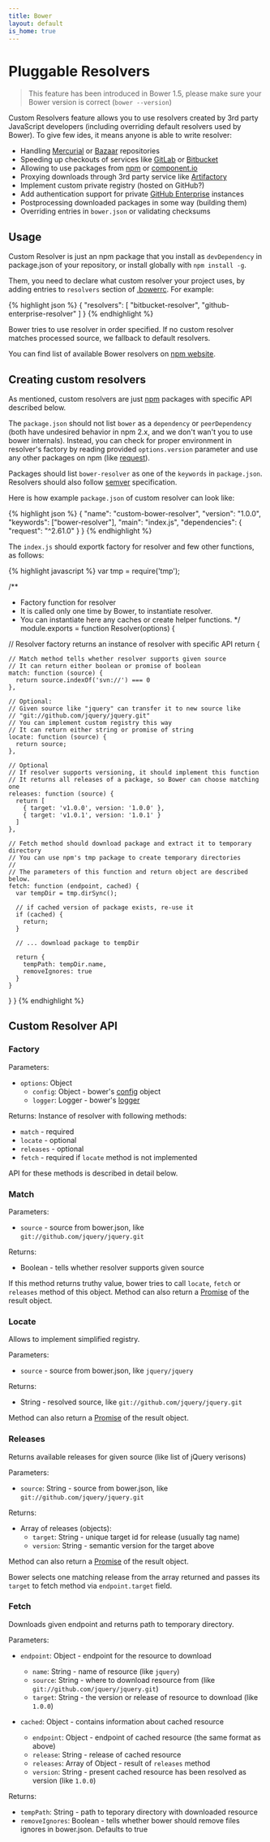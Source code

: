 ```yaml
---
title: Bower
layout: default
is_home: true
---
```


# Pluggable Resolvers

> This feature has been introduced in Bower 1.5, please make sure your Bower version is correct (`bower --version`)

Custom Resolvers feature allows you to use resolvers created by 3rd party JavaScript developers (including overriding default resolvers used by Bower). To give few ides, it means anyone is able to write resolver:

* Handling [Mercurial](https://mercurial.selenic.com/) or [Bazaar](http://bazaar.canonical.com/en/) repositories
* Speeding up checkouts of services like [GitLab](https://about.gitlab.com/) or [Bitbucket](https://bitbucket.org/)
* Allowing to use packages from [npm](https://www.npmjs.com/) or [component.io](https://github.com/component/component.github.io)
* Proxying downloads through 3rd party service like [Artifactory](http://www.jfrog.com/open-source/#os-arti)
* Implement custom private registry (hosted on GitHub?)
* Add authentication support for private [GitHub Enterprise](https://enterprise.github.com/) instances
* Postprocessing downloaded packages in some way (building them)
* Overriding entries in `bower.json` or validating checksums

## Usage

Custom Resolver is just an npm package that you install as `devDependency` in package.json of your repository, or install globally with `npm install -g`.

Them, you need to declare what custom resolver your project uses, by adding entries to `resolvers` section of [.bowerrc](/docs/config). For example:

{% highlight json %}
{
  "resolvers": [
    "bitbucket-resolver",
    "github-enterprise-resolver"
  ]
}
{% endhighlight %}

Bower tries to use resolver in order specified. If no custom resolver matches processed source, we fallback to default resolvers.

You can find list of available Bower resolvers on [npm website](https://www.npmjs.com/search?q=bower-resolver).

## Creating custom resolvers

As mentioned, custom resolvers are just [npm](https://www.npmjs.com/) packages with specific API described below.

The `package.json` should not list `bower` as a `dependency` or `peerDependency` (both have undesired behavior in npm 2.x, and we don't wan't you to use bower internals). Instead, you can check for proper environment in resolver's factory by reading provided `options.version` parameter and use any other packages on npm (like [request](https://www.npmjs.com/package/request)).

Packages should list `bower-resolver` as one of the `keywords` in `package.json`. Resolvers should also follow [semver](http://semver.org/) specification.

Here is how example `package.json` of custom resolver can look like:

{% highlight json %}
{
  "name": "custom-bower-resolver",
  "version": "1.0.0",
  "keywords": ["bower-resolver"],
  "main": "index.js",
  "dependencies": {
    "request": "^2.61.0"
  }
}
{% endhighlight %}

The `index.js` should exportk factory for resolver and few other functions, as follows:

{% highlight javascript %}
var tmp = require('tmp');

/**
 * Factory function for resolver
 * It is called only one time by Bower, to instantiate resolver.
 * You can instantiate here any caches or create helper functions.
 */
module.exports = function Resolver(options) {

  // Resolver factory returns an instance of resolver with specific API
  return {

    // Match method tells whether resolver supports given source
    // It can return either boolean or promise of boolean
    match: function (source) {
      return source.indexOf('svn://') === 0
    },

    // Optional:
    // Given source like "jquery" can transfer it to new source like
    // "git://github.com/jquery/jquery.git"
    // You can implement custom registry this way
    // It can return either string or promise of string
    locate: function (source) {
      return source;
    },

    // Optional
    // If resolver supports versioning, it should implement this function
    // It returns all releases of a package, so Bower can choose matching one
    releases: function (source) {
      return [
        { target: 'v1.0.0', version: '1.0.0' },
        { target: 'v1.0.1', version: '1.0.1' }
      ]
    },

    // Fetch method should download package and extract it to temporary directory
    // You can use npm's tmp package to create temporary directories
    //
    // The parameters of this function and return object are described below.
    fetch: function (endpoint, cached) {
      var tempDir = tmp.dirSync();

      // if cached version of package exists, re-use it
      if (cached) {
        return;
      }

      // ... download package to tempDir

      return {
        tempPath: tempDir.name,
        removeIgnores: true
      }
    }
  }
}
{% endhighlight %}

## Custom Resolver API

### Factory

Parameters:

  * `options`: Object
    * `config`: Object - bower's [config](/docs/config/) object
    * `logger`: Logger - bower's [logger](https://github.com/bower/logger)

Returns: Instance of resolver with following methods:

  * `match` - required
  * `locate` - optional
  * `releases` - optional
  * `fetch` - required if `locate` method is not implemented

API for these methods is described in detail below.

### Match

Parameters:

  * `source` - source from bower.json, like `git://github.com/jquery/jquery.git`

Returns:

  * Boolean - tells whether resolver supports given source

If this method returns truthy value, bower tries to call `locate`, `fetch` or `releases` method of this object. Method can also return a [Promise](https://developer.mozilla.org/en-US/docs/Web/JavaScript/Reference/Global_Objects/Promise) of the result object.

### Locate

Allows to implement simplified registry.

Parameters:

  * `source` - source from bower.json, like `jquery/jquery`

Returns:

  * String - resolved source, like `git://github.com/jquery/jquery.git`

Method can also return a [Promise](https://developer.mozilla.org/en-US/docs/Web/JavaScript/Reference/Global_Objects/Promise) of the result object.

### Releases

Returns available releases for given source (like list of jQuery verisons)

Parameters:

  * `source`: String - source from bower.json, like `git://github.com/jquery/jquery.git`

Returns:

  * Array of releases (objects):
    * `target`: String - unique target id for release (usually tag name)
    * `version`: String - semantic version for the target above

Method can also return a [Promise](https://developer.mozilla.org/en-US/docs/Web/JavaScript/Reference/Global_Objects/Promise) of the result object.

Bower selects one matching release from the array returned and passes its `target` to fetch method via `endpoint.target` field.

### Fetch

Downloads given endpoint and returns path to temporary directory.

Parameters:

  * `endpoint`: Object - endpoint for the resource to download
    * `name`: String - name of resource (like `jquery`)
    * `source`: String - where to download resource from (like `git://github.com/jquery/jquery.git`)
    * `target`: String - the version or release of resource to download (like `1.0.0`)

  * `cached`: Object - contains information about cached resource
    * `endpoint`: Object - endpoint of cached resource (the same format as above)
    * `release`: String - release of cached resource
    * `releases`: Array of Object - result of `releases` method
    * `version`: String - present cached resource has been resolved as version (like `1.0.0`)

Returns:

  * `tempPath`: String - path to teporary directory with downloaded resource
  * `removeIgnores`: Boolean - tells whether bower should remove files ignores in bower.json. Defaults to true
